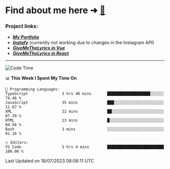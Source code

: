 # Find about me here ➜ [🧑](https://pauabella.dev)

### Project links:
- ***[My Portfolio](https://pauabella.dev)***
- ***[Instafy](https://instafy.me)*** (currently not working due to changes in the Instagram API)
- ***[GiveMeTheLyrics in Vue](https://lyrics.pauabella.dev)***
- ***[GiveMeTheLyrics in React](https://pauabella.dev/GiveMeTheLyrics)***

---
<!--START_SECTION:waka-->
![Code Time](http://img.shields.io/badge/Code%20Time-2%2C312%20hrs%2050%20mins-blue)

📊 **This Week I Spent My Time On** 

```text
💬 Programming Languages: 
TypeScript               3 hrs 46 mins       ███████████████████░░░░░░   74.46 % 
JavaScript               35 mins             ███░░░░░░░░░░░░░░░░░░░░░░   11.67 % 
XML                      22 mins             ██░░░░░░░░░░░░░░░░░░░░░░░   07.39 % 
HTML                     13 mins             █░░░░░░░░░░░░░░░░░░░░░░░░   04.56 % 
Bash                     3 mins              ░░░░░░░░░░░░░░░░░░░░░░░░░   01.16 % 

🔥 Editors: 
VS Code                  5 hrs 4 mins        █████████████████████████   100.00 % 
```


 Last Updated on 18/07/2023 08:06:11 UTC
<!--END_SECTION:waka-->
